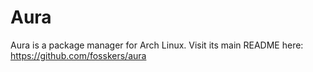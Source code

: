 # Aura

Aura is a package manager for Arch Linux. Visit its main README here:
https://github.com/fosskers/aura
